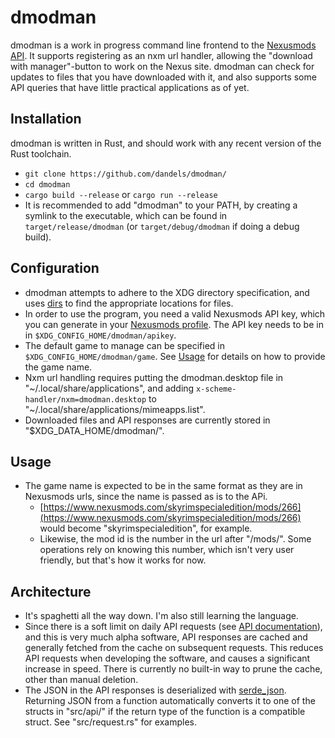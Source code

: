 # dmodman
dmodman is a work in progress command line frontend to the
[Nexusmods API](https://app.swaggerhub.com/apis-docs/NexusMods/nexus-mods_public_api_params_in_form_data/1.0#/).
It supports registering as an nxm url handler, allowing the "download with
manager"-button to work on the Nexus site. dmodman can check for updates to files that you have
downloaded with it, and also supports some API queries that have little practical
applications as of yet.

## Installation
dmodman is written in Rust, and should work with any recent version of the Rust
toolchain.
* `git clone https://github.com/dandels/dmodman/`
* `cd dmodman`
* `cargo build --release` or `cargo run --release`
* It is recommended to add "dmodman" to your PATH, by creating a symlink to the
executable, which can be found in `target/release/dmodman` (or
`target/debug/dmodman` if doing a debug build).

## Configuration
* dmodman attempts to adhere to the XDG directory specification, and uses
[dirs](https://lib.rs/crates/dirs) to find the appropriate locations for files.
* In order to use the program, you need a valid Nexusmods API key, which you can
generate in your [Nexusmods
profile](https://www.nexusmods.com/users/myaccount?tab=api). The API key needs
to be in in `$XDG_CONFIG_HOME/dmodman/apikey`.
* The default game to manage can be specified in
`$XDG_CONFIG_HOME/dmodman/game`. See [Usage](#Usage) for details on how to
provide the game name.
* Nxm url handling requires putting the dmodman.desktop file in
"\~/.local/share/applications", and adding
`x-scheme-handler/nxm=dmodman.desktop` to "\~/.local/share/applications/mimeapps.list".
* Downloaded files and API responses are currently stored in "$XDG_DATA_HOME/dmodman/".

## Usage
* The game name is expected to be in the same format as they are in
Nexusmods urls, since the name is passed as is to the APi.
    - [https://www.nexusmods.com/skyrimspecialedition/mods/266](https://www.nexusmods.com/skyrimspecialedition/mods/266) would become
    "skyrimspecialedition", for example.
    - Likewise, the mod id is the number in the url after "/mods/". Some operations
    rely on knowing this number, which isn't very user friendly, but that's how it
    works for now.

## Architecture
* It's spaghetti all the way down. I'm also still learning the language.
* Since there is a soft limit on daily API requests (see [API documentation](https://app.swaggerhub.com/apis-docs/NexusMods/nexus-mods_public_api_params_in_form_data/1.0#/)), and this is very much alpha software,
API responses are cached and generally fetched from the cache on subsequent
requests. This reduces API requests when developing the software, and causes a
significant increase in speed. There is currently no built-in way to prune the
cache, other than manual deletion.
* The JSON in the API responses is deserialized with
[serde_json](https://docs.serde.rs/serde_json/). Returning JSON from a function
automatically converts it to one of the structs in "src/api/" if the return type
of the function is a compatible struct. See "src/request.rs" for examples.
